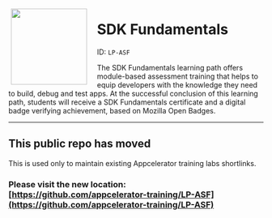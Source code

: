 <img src='https://appc-img.imgix.net/appc.LP-ASF.png' style="float:left;margin:15px 20px 0px 5px;border:none;" width="150" height="150" align="left">

# SDK Fundamentals

ID: `LP-ASF`

The SDK Fundamentals learning path offers module-based assessment training that helps to equip developers with the knowledge they need to build, debug and test apps. At the successful conclusion of this learning path, students will receive a SDK Fundamentals certificate and a digital badge verifying achievement, based on Mozilla Open Badges.

---

## This public repo has moved

This is used only to maintain existing Appcelerator training labs shortlinks.

### Please visit the new location: [https://github.com/appcelerator-training/LP-ASF](https://github.com/appcelerator-training/LP-ASF)



